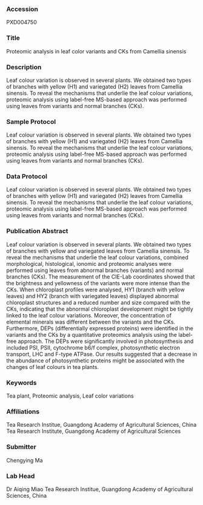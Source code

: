 ### Accession
PXD004750

### Title
Proteomic analysis in leaf color variants and CKs from Camellia sinensis

### Description
Leaf colour variation is observed in several plants. We obtained two types of branches with yellow (H1) and variegated (H2) leaves from Camellia sinensis. To reveal the mechanisms that underlie the leaf colour variations, proteomic analysis using label-free MS-based approach was performed using leaves from variants and normal branches (CKs).

### Sample Protocol
Leaf colour variation is observed in several plants. We obtained two types of branches with yellow (H1) and variegated (H2) leaves from Camellia sinensis. To reveal the mechanisms that underlie the leaf colour variations, proteomic analysis using label-free MS-based approach was performed using leaves from variants and normal branches (CKs).

### Data Protocol
Leaf colour variation is observed in several plants. We obtained two types of branches with yellow (H1) and variegated (H2) leaves from Camellia sinensis. To reveal the mechanisms that underlie the leaf colour variations, proteomic analysis using label-free MS-based approach was performed using leaves from variants and normal branches (CKs).

### Publication Abstract
Leaf colour variation is observed in several plants. We obtained two types of branches with yellow and variegated leaves from Camellia sinensis. To reveal the mechanisms that underlie the leaf colour variations, combined morphological, histological, ionomic and proteomic analyses were performed using leaves from abnormal branches (variants) and normal branches (CKs). The measurement of the CIE-Lab coordinates showed that the brightness and yellowness of the variants were more intense than the CKs. When chloroplast profiles were analysed, HY1 (branch with yellow leaves) and HY2 (branch with variegated leaves) displayed abnormal chloroplast structures and a reduced number and size compared with the CKs, indicating that the abnormal chloroplast development might be tightly linked to the leaf colour variations. Moreover, the concentration of elemental minerals was different between the variants and the CKs. Furthermore, DEPs (differentially expressed proteins) were identified in the variants and the CKs by a quantitative proteomics analysis using the label-free approach. The DEPs were significantly involved in photosynthesis and included PSI, PSII, cytochrome b6/f complex, photosynthetic electron transport, LHC and F-type ATPase. Our results suggested that a decrease in the abundance of photosynthetic proteins might be associated with the changes of leaf colours in tea plants.

### Keywords
Tea plant, Proteomic analysis, Leaf color variations

### Affiliations
Tea Research Institue, Guangdong Academy of Agricultural Sciences, China
Tea Research Institute, Guangdong Academy of Agricultural Sciences

### Submitter
Chengying Ma

### Lab Head
Dr Aiqing Miao
Tea Research Institue, Guangdong Academy of Agricultural Sciences, China


